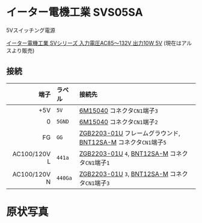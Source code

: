 # イーター電機工業 SVS05SA
5Vスイッチング電源

[イーター電機工業 SVシリーズ 入力電圧AC85～132V 出力10W 5V](http://www.arusu.co.jp/solution/power/) (現在はアルスより販売)

<!-- ![ケース表面](https://raw.githubusercontent.com/smdn/txline-map-display/images/doc/modules/SVS05SA/case-front.jpg) -->
<!-- ![ケース底面](https://raw.githubusercontent.com/smdn/txline-map-display/images/doc/modules/SVS05SA/case-bottom.jpg) -->

## 接続
|端子|ラベル    |接続先|
|---:|:---------|:-----|
|+5V |`5V`      |[6M15040](../6M15040/README.md) コネクタ`CN1`端子`3`|
|0   |`5GND`    |[6M15040](../6M15040/README.md) コネクタ`CN1`端子`2`|
|FG  |`GG`      |[ZGB2203-01U](../ZGB2203-01U/README.md) フレームグラウンド, [BNT12SA-M](../BNT12SA-M/README.md) コネクタ`CN1`端子`5`|
|AC100/120V L|`441a`   |[ZGB2203-01U](../ZGB2203-01U/README.md) `4`, [BNT12SA-M](../BNT12SA-M/README.md) コネクタ`CN1`端子`1`|
|AC100/120V N|`440Ga`  |[ZGB2203-01U](../ZGB2203-01U/README.md) `3`, [BNT12SA-M](../BNT12SA-M/README.md) コネクタ`CN1`端子`3`|

# 原状写真
<!-- ![原状写真](https://raw.githubusercontent.com/smdn/txline-map-display/images/doc/modules/SVS05SA/original-condition_0.jpg) -->
<!-- ![原状写真](https://raw.githubusercontent.com/smdn/txline-map-display/images/doc/modules/SVS05SA/original-condition_1.jpg) -->